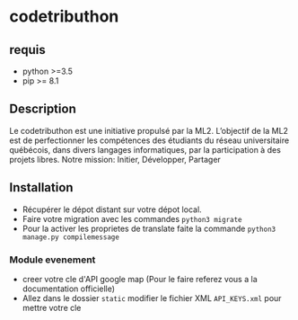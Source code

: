 # codetributhon

## requis
 - python >=3.5
 - pip >= 8.1
 
## Description 
Le codetributhon est une initiative propulsé par la ML2. L’objectif de 
la ML2 est de perfectionner les compétences des étudiants du réseau 
universitaire québécois, dans divers langages informatiques, par la 
participation à des projets libres. Notre mission: Initier, Développer, 
Partager

## Installation
- Récupérer le dépot distant sur votre dépot local.
- Faire votre migration avec les commandes `python3 migrate`
- Pour la activer les proprietes de translate faite la commande `python3 manage.py compilemessage`

### Module evenement
- creer votre cle d'API google map (Pour le faire referez vous a la documentation officielle)
- Allez dans le dossier `static` modifier le fichier XML `API_KEYS.xml` pour mettre votre cle
